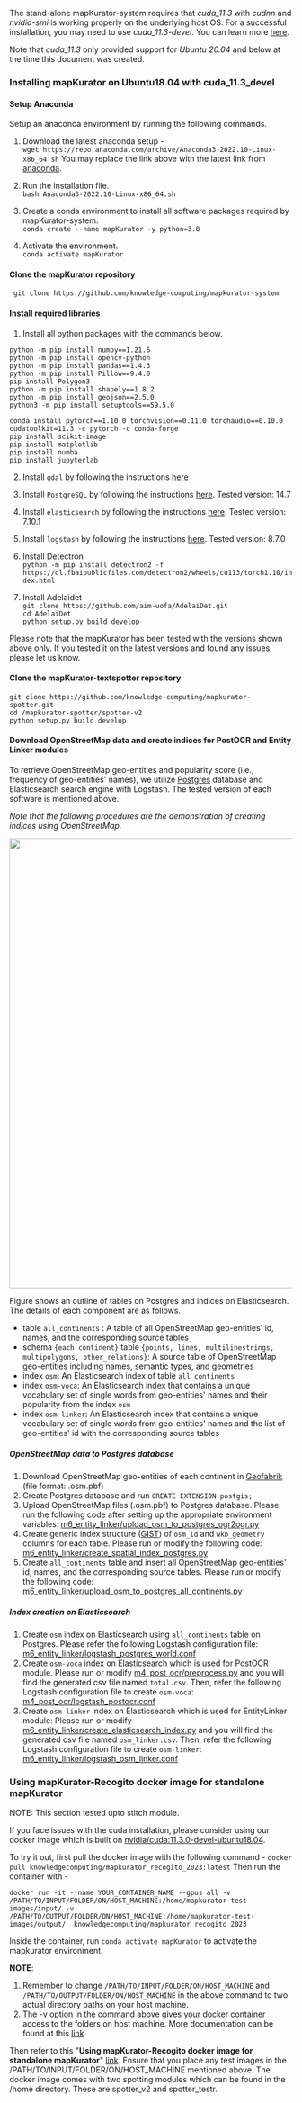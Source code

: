 The stand-alone mapKurator-system requires that *cuda_11.3* with *cudnn* and *nvidia-smi* is working properly on the underlying host OS. For a successful installation, you may need to use *cuda_11.3-devel*. You can learn more [here](https://github.com/NVIDIA/nvidia-docker/wiki/CUDA).     
     
Note that *cuda_11.3* only provided support for *Ubuntu 20.04* and below at the time this document was created. 

### Installing mapKurator on Ubuntu18.04 with cuda_11.3_devel
#### Setup Anaconda 
Setup an anaconda environment by running the following commands.   
    
1. Download the latest anaconda setup -    
```wget https://repo.anaconda.com/archive/Anaconda3-2022.10-Linux-x86_64.sh```
   You may replace the link above with the latest link from [anaconda](https://www.anaconda.com/products/distribution#Downloads).   
2. Run the installation file.   
```bash Anaconda3-2022.10-Linux-x86_64.sh```       
      
3. Create a conda environment to install all software packages required by mapKurator-system.    
```conda create --name mapKurator -y python=3.8```   
4. Activate the environment.       
```conda activate mapKurator```   

#### Clone the mapKurator repository
``` git clone https://github.com/knowledge-computing/mapkurator-system```

#### Install required libraries
1. Install all python packages with the commands below.        

```python -m pip install numpy==1.21.6```<br>
```python -m pip install opencv-python```<br>
```python -m pip install pandas==1.4.3```<br>
```python -m pip install Pillow==9.4.0```<br>
```pip install Polygon3```<br>
```python -m pip install shapely==1.8.2```<br>
```python -m pip install geojson==2.5.0```<br>
```python3 -m pip install setuptools==59.5.0```<br>

```conda install pytorch==1.10.0 torchvision==0.11.0 torchaudio==0.10.0 cudatoolkit=11.3 -c pytorch -c conda-forge```<br>
```pip install scikit-image```<br>
```pip install matplotlib```<br>
```pip install numba```<br>
```pip install jupyterlab```

2. Install ```gdal``` by following the instructions [here](https://mothergeo-py.readthedocs.io/en/latest/development/how-to/gdal-ubuntu-pkg.html) 
3. Install ```PostgreSQL``` by following the instructions [here](https://www.postgresql.org/download/). Tested version: 14.7
4. Install ```elasticsearch``` by following the instructions [here](https://www.elastic.co/guide/en/elasticsearch/reference/current/targz.html). Tested version: 7.10.1
5. Install ```logstash``` by following the instructions [here](https://www.elastic.co/guide/en/logstash/current/installing-logstash.html). Tested version: 8.7.0
6. Install Detectron      
```python -m pip install detectron2 -f  https://dl.fbaipublicfiles.com/detectron2/wheels/cu113/torch1.10/index.html```     
  
7. Install Adelaidet     
```git clone https://github.com/aim-uofa/AdelaiDet.git```      
```cd AdelaiDet```      
```python setup.py build develop```           
 
Please note that the mapKurator has been tested with the versions shown above only. If you tested it on the latest versions and found any issues, please let us know.       

#### Clone the mapKurator-textspotter repository
```git clone https://github.com/knowledge-computing/mapkurator-spotter.git``` <br>
```cd /mapkurator-spotter/spotter-v2``` <br>
```python setup.py build develop```<br>

#### Download OpenStreetMap data and create indices for PostOCR and Entity Linker modules
To retrieve OpenStreetMap geo-entities and popularity score (i.e., frequency of geo-entities' names), we utilize [Postgres](https://www.postgresql.org/) database and Elasticsearch search engine with Logstash. The tested version of each software is mentioned above.

*Note that the following procedures are the demonstration of creating indices using OpenStreetMap.*

<img width="800px" src="_media/databases.jpg"></br>

Figure shows an outline of tables on Postgres and indices on Elasticsearch. The details of each component are as follows.

* table `all_continents` : A table of all OpenStreetMap geo-entities' id, names, and the corresponding source tables
* schema `{each continent}` table `{points, lines, multilinestrings, multipolygons, other_relations}`: A source table of OpenStreetMap geo-entities including names, semantic types, and geometries
* index `osm`: An Elasticsearch index of table `all_continents`
* index `osm-voca`: An Elasticsearch index that contains a unique vocabulary set of single words from geo-entities' names and their popularity from the index  `osm`
* index `osm-linker`: An Elasticsearch index that contains a unique vocabulary set of single words from geo-entities' names and the list of geo-entities' id with the corresponding source tables


##### OpenStreetMap data to Postgres database
1. Download OpenStreetMap geo-entities of each continent in [Geofabrik](https://download.geofabrik.de/) (file format: .osm.pbf)
2. Create Postgres database and run ```CREATE EXTENSION postgis;```
3. Upload OpenStreetMap files (.osm.pbf) to Postgres database. Please run the following code after setting up the appropriate environment variables: [m6_entity_linker/upload_osm_to_postgres_ogr2ogr.py](https://github.com/knowledge-computing/mapkurator-system/blob/main/m6_entity_linker/upload_osm_to_postgres_ogr2ogr.py)
4. Create generic index structure ([GIST](https://postgis.net/workshops/postgis-intro/indexing.html)) of `osm_id` and `wkb_geometry` columns for each table. Please run or modify the following code: [m6_entity_linker/create_spatial_index_postgres.py](https://github.com/knowledge-computing/mapkurator-system/blob/main/m6_entity_linker/create_spatial_index_postgres.py)
5. Create `all_continents` table and insert all OpenStreetMap geo-entities' id, names, and the corresponding source tables. Please run or modify the following code: [m6_entity_linker/upload_osm_to_postgres_all_continents.py](https://github.com/knowledge-computing/mapkurator-system/blob/main/m6_entity_linker/upload_osm_to_postgres_all_continents.py)

##### Index creation on Elasticsearch
1. Create `osm` index on Elasticsearch using `all_continents` table on Postgres. Please refer the following Logstash configuration file: [m6_entity_linker/logstash_postgres_world.conf](https://github.com/knowledge-computing/mapkurator-system/blob/main/m6_entity_linker/logstash_postgres_world.conf)
2. Create `osm-voca` index on Elasticsearch which is used for PostOCR module. Please run or modify [m4_post_ocr/preprocess.py](https://github.com/knowledge-computing/mapkurator-system/blob/main/m4_post_ocr/preprocess.py) and you will find the generated csv file named `total.csv`. 
   Then, refer the following Logstash configuration file to create `osm-voca`: [m4_post_ocr/logstash_postocr.conf](https://github.com/knowledge-computing/mapkurator-system/blob/main/m4_post_ocr/logstash_postocr.conf)
3. Create `osm-linker` index on Elasticsearch which is used for EntityLinker module: Please run or modify [m6_entity_linker/create_elasticsearch_index.py](https://github.com/knowledge-computing/mapkurator-system/blob/main/m6_entity_linker/create_elasticsearch_index.py) and you will find the generated csv file named `osm_linker.csv`.
   Then, refer the following Logstash configuration file to create `osm-linker`: [m6_entity_linker/logstash_osm_linker.conf](https://github.com/knowledge-computing/mapkurator-system/blob/main/m6_entity_linker/logstash_osm_linker.conf)


### Using mapKurator-Recogito docker image for standalone mapKurator 
NOTE: This section tested upto stitch module.       

If you face issues with the cuda installation, please consider using our docker image which is built on [nvidia/cuda:11.3.0-devel-ubuntu18.04](https://hub.docker.com/layers/nvidia/cuda/11.3.0-devel-ubuntu18.04/images/sha256-79ba930c17842750cd646dd9e78911199f48b7ea1f7ec378dbf90fdea1d95ba1?context=explore). 

To try it out, first pull the docker image with the following command - ```docker pull knowledgecomputing/mapkurator_recogito_2023:latest```
Then run the container with - 
```
docker run -it --name YOUR_CONTAINER_NAME --gpus all -v /PATH/TO/INPUT/FOLDER/ON/HOST_MACHINE:/home/mapkurator-test-images/input/ -v /PATH/TO/OUTPUT/FOLDER/ON/HOST_MACHINE:/home/mapkurator-test-images/output/  knowledgecomputing/mapkurator_recogito_2023 
```
Inside the container, run `conda activate mapKurator` to activate the mapkurator environment. 

**NOTE**: 
1) Remember to change `/PATH/TO/INPUT/FOLDER/ON/HOST_MACHINE` and `/PATH/TO/OUTPUT/FOLDER/ON/HOST_MACHINE` in the above command to two actual directory paths on your host machine. 
2) The -v option in the command above gives your docker container access to the folders on host machine. More documentation can be found at this [link](https://docs.docker.com/storage/volumes/)

Then refer to this "**Using mapKurator-Recogito docker image for standalone mapKurator**" [link](https://knowledge-computing.github.io/mapkurator-doc/#/docs/how-to-use-1?id=using-mapkurator-recogito-docker-image-for-standalone-mapkurator). Ensure that you place any test images in the /PATH/TO/INPUT/FOLDER/ON/HOST_MACHINE mentioned above. The docker image comes with two spotting modules which can be found in the /home directory. These are spotter_v2 and spotter_testr. 
